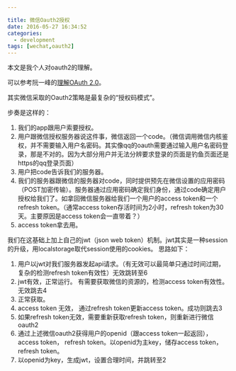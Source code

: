 ```yaml
---

title: 微信Oauth2授权
date: 2016-05-27 16:34:52
categories: 
  - development
tags: [wechat,oauth2]
---
```


本文是我个人对oauth2的理解。
<!-- more -->

可以参考阮一峰的[理解OAuth 2.0](http://www.ruanyifeng.com/blog/2014/05/oauth_2_0.html)。

其实微信采取的Oauth2策略是最复杂的“授权码模式”。

步奏是这样的：
1. 我们的app跟用户索要授权。
2. 用户跟微信授权服务器说这件事，微信返回一个code。（微信调用微信内核鉴权，并不需要输入用户名密码。其实像qq的oauth需要通过输入用户名密码登录，那是不对的。因为大部分用户并无法分辨要求登录的页面是钓鱼页面还是https的qq登录页面）
3. 用户把code告诉我们的服务器。
4. 我们的服务器跟微信的服务器对code，同时提供预先在微信设置的应用密码（POST加密传输）。服务器通过应用密码确定我们身份，通过code确定用户授权给我们了。如拿回微信服务器给我们一个用户的access token和一个refresh token。（通常access token存活时间为2小时，refresh token为30天。主要原因是access token会一直带着？）
5. access token拿去用。


我们在这基础上加上自己的jwt（json web token）机制。jwt其实是一种session的升级，用localstorage取代session使用的cookies。
思路如下：

1. 用户以jwt对我们服务器发起api请求。（有无效可以最简单只通过时间过期，复杂的检测refresh token有效性）无效跳转至6
2. jwt有效，正常运行。 有需要获取微信的资源的，检测access token有效性。无效跳去4
3. 正常获取。
4. access token 无效， 通过refresh token更新access token。成功则跳去3
5. 如果refresh token无效，需要重新获取refresh token，则重新进行微信oauth2
6. 通过上述微信oauth2获得用户的openid（跟access token一起返回），access token， refresh token。以openid为主key，储存access token， refresh token。
7. 以openid为key，生成jwt，设置合理时间，并跳转至2
